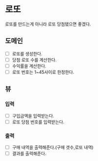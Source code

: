 # 로또
로또를 만드는게 아니라 로또 당첨됐으면 좋겠다.

## 도메인
- [ ] 로또를 생성한다.
- [ ] 당첨 로또 수를 계산한다.
- [ ] 수익률을 계산한다.
- [ ] 로또 번호는 1~45사이로 한정한다.

## 뷰
### 입력
- [ ] 구입금액을 입력받는다.
- [ ] 로또 당첨 번호를 입력받는다.
### 출력
- [ ] 구매 내역을 출력해준다.(구매 갯수,로또 내역)
- [ ] 결과를 출력해준다.